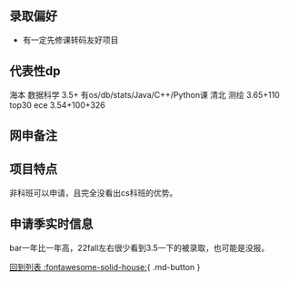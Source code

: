 ## 录取偏好

- 有一定先修课转码友好项目

## 代表性dp
海本 数据科学 3.5+ 有os/db/stats/Java/C++/Python课
清北 测绘 3.65+110
top30 ece 3.54+100+326
## 网申备注

## 项目特点
非科班可以申请，且完全没看出cs科班的优势。

## 申请季实时信息
bar一年比一年高，22fall左右很少看到3.5一下的被录取，也可能是没报。

[回到列表 :fontawesome-solid-house:](选校梯度.md){ .md-button }
